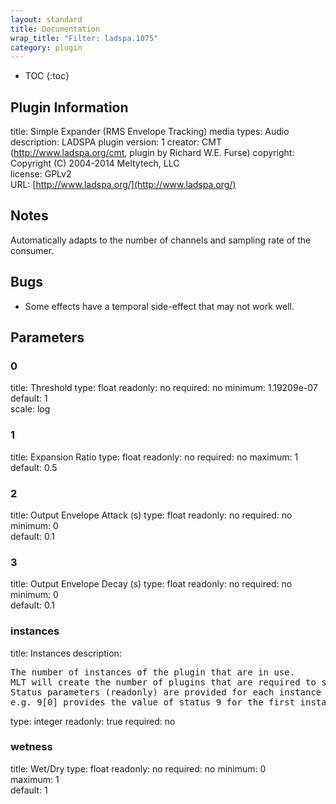 ```yaml
---
layout: standard
title: Documentation
wrap_title: "Filter: ladspa.1075"
category: plugin
---
```

* TOC
{:toc}

## Plugin Information

title: Simple Expander (RMS Envelope Tracking)
media types:
Audio  
description: LADSPA plugin
version: 1
creator: CMT (http://www.ladspa.org/cmt, plugin by Richard W.E. Furse)
copyright: Copyright (C) 2004-2014 Meltytech, LLC  
license: GPLv2  
URL: [http://www.ladspa.org/](http://www.ladspa.org/)  

## Notes

Automatically adapts to the number of channels and sampling rate of the consumer.

## Bugs

* Some effects have a temporal side-effect that may not work well.


## Parameters

### 0

title: Threshold  type: float
readonly: no
required: no
minimum: 1.19209e-07  
default: 1  
scale: log  

### 1

title: Expansion Ratio  type: float
readonly: no
required: no
maximum: 1  
default: 0.5  

### 2

title: Output Envelope Attack (s)  type: float
readonly: no
required: no
minimum: 0  
default: 0.1  

### 3

title: Output Envelope Decay (s)  type: float
readonly: no
required: no
minimum: 0  
default: 0.1  

### instances

title: Instances  description:
<pre>
The number of instances of the plugin that are in use.
MLT will create the number of plugins that are required to support the number of audio channels.
Status parameters (readonly) are provided for each instance and are accessed by specifying the instance number after the identifier (starting at zero).
e.g. 9[0] provides the value of status 9 for the first instance.
</pre>
type: integer
readonly: true
required: no

### wetness

title: Wet/Dry  type: float
readonly: no
required: no
minimum: 0  
maximum: 1  
default: 1  


